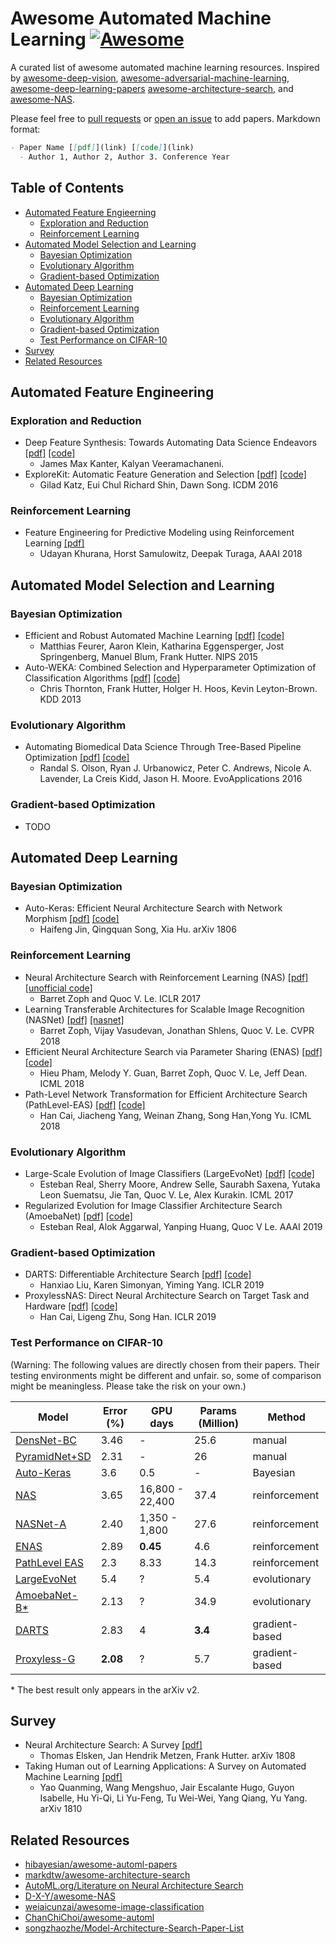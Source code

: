# Awesome Automated Machine Learning [![Awesome](https://awesome.re/badge.svg)](https://awesome.re)
A curated list of awesome automated machine learning resources. 
Inspired by [awesome-deep-vision](https://github.com/kjw0612/awesome-deep-vision), 
[awesome-adversarial-machine-learning](https://github.com/yenchenlin/awesome-adversarial-machine-learning), 
[awesome-deep-learning-papers](https://github.com/terryum/awesome-deep-learning-papers)
[awesome-architecture-search](https://github.com/markdtw/awesome-architecture-search), and
[awesome-NAS](https://github.com/D-X-Y/awesome-NAS).

Please feel free to [pull requests](https://github.com/YIWEI-CHEN/awesome-automated-machine-learning/pulls) 
or [open an issue](https://github.com/YIWEI-CHEN/awesome-automated-machine-learning/issues) to add papers.
Markdown format:
```markdown
- Paper Name [[pdf]](link) [[code]](link)
  - Author 1, Author 2, Author 3. Conference Year
```


## Table of Contents
- [Automated Feature Engieerning](#automated-feature-engineering)
    - [Exploration and Reduction](#exploration-and-reduction)
    - [Reinforcement Learning](#reinforcement-learning)
- [Automated Model Selection and Learning](#automated-model-selection-and-learning)
    - [Bayesian Optimization](#bayesian-optimization)
    - [Evolutionary Algorithm](#evolutionary-algorithm)
    - [Gradient-based Optimization](#gradient-based-optimization)
- [Automated Deep Learning](#automated-deep-learning)
    - [Bayesian Optimization](#bayesian-optimization)
    - [Reinforcement Learning](#reinforcement-learning)
    - [Evolutionary Algorithm](#evolutionary-algorithm)
    - [Gradient-based Optimization](#gradient-based-optimization)
    - [Test Performance on CIFAR-10](#test-performance-on-cifar-10)
- [Survey](#survey)
- [Related Resources](#related-resources)

## Automated Feature Engineering

### Exploration and Reduction
- Deep Feature Synthesis: Towards Automating Data Science Endeavors
    [[pdf]](https://ieeexplore.ieee.org/document/7344858)
    [[code]](https://github.com/Featuretools/featuretools)
     - James Max Kanter, Kalyan Veeramachaneni. 
- ExploreKit: Automatic Feature Generation and Selection
    [[pdf]](https://ieeexplore.ieee.org/document/7837936)
    [[code]](https://github.com/giladkatz/ExploreKit)
    - Gilad Katz, Eui Chul Richard Shin, Dawn Song. ICDM 2016
   
### Reinforcement Learning
- Feature Engineering for Predictive Modeling using Reinforcement Learning
    [[pdf]](https://www.aaai.org/ocs/index.php/AAAI/AAAI18/paper/download/16564/16719)
    - Udayan Khurana, Horst Samulowitz, Deepak Turaga, AAAI 2018

## Automated Model Selection and Learning

### Bayesian Optimization
- Efficient and Robust Automated Machine Learning
    [[pdf]](https://papers.nips.cc/paper/5872-efficient-and-robust-automated-machine-learning.pdf)
    [[code]](https://github.com/automl/auto-sklearn)
    - Matthias Feurer, Aaron Klein, Katharina Eggensperger, Jost Springenberg, Manuel Blum, Frank Hutter. NIPS 2015
- Auto-WEKA: Combined Selection and Hyperparameter Optimization of Classification Algorithms
    [[pdf]](http://www.cs.ubc.ca/labs/beta/Projects/autoweka/papers/autoweka.pdf)
    [[code]](https://github.com/automl/autoweka)
    - Chris Thornton, Frank Hutter, Holger H. Hoos, Kevin Leyton-Brown. KDD 2013

### Evolutionary Algorithm
- Automating Biomedical Data Science Through Tree-Based Pipeline Optimization
    [[pdf]](https://link.springer.com/chapter/10.1007/978-3-319-31204-0_9)
    [[code]](https://github.com/EpistasisLab/tpot)
    - Randal S. Olson, Ryan J. Urbanowicz, Peter C. Andrews, Nicole A. Lavender, La Creis Kidd, Jason H. Moore. 
      EvoApplications 2016

### Gradient-based Optimization
- TODO

## Automated Deep Learning

### Bayesian Optimization
- Auto-Keras: Efficient Neural Architecture Search with Network Morphism
    [[pdf]](https://arxiv.org/abs/1806.10282)
    [[code]](https://github.com/jhfjhfj1/autokeras)
    - Haifeng Jin, Qingquan Song, Xia Hu. arXiv 1806

### Reinforcement Learning
- Neural Architecture Search with Reinforcement Learning (NAS)
    [[pdf]](https://arxiv.org/abs/1611.01578)
    [[unofficial code]](https://github.com/titu1994/neural-architecture-search)
    - Barret Zoph and Quoc V. Le. ICLR 2017
- Learning Transferable Architectures for Scalable Image Recognition (NASNet)
    [[pdf]](http://openaccess.thecvf.com/content_cvpr_2018/papers/Zoph_Learning_Transferable_Architectures_CVPR_2018_paper.pdf)
    [[nasnet]](https://github.com/tensorflow/models/tree/master/research/slim/nets/nasnet)
    - Barret Zoph, Vijay Vasudevan, Jonathan Shlens, Quoc V. Le. CVPR 2018
- Efficient Neural Architecture Search via Parameter Sharing (ENAS)
    [[pdf]](http://proceedings.mlr.press/v80/pham18a.html) 
    [[code]](https://github.com/melodyguan/enas)
    - Hieu Pham, Melody Y. Guan, Barret Zoph, Quoc V. Le, Jeff Dean. ICML 2018
- Path-Level Network Transformation for Efficient Architecture Search (PathLevel-EAS) 
    [[pdf]](http://proceedings.mlr.press/v80/cai18a/cai18a.pdf)
    [[code]](https://github.com/han-cai/PathLevel-EAS)
    - Han Cai, Jiacheng Yang,  Weinan Zhang, Song Han,Yong Yu. ICML 2018
    
### Evolutionary Algorithm
- Large-Scale Evolution of Image Classifiers (LargeEvoNet)
    [[pdf]](http://proceedings.mlr.press/v70/real17a)
    [[code]](https://github.com/tensorflow/models/tree/master/research/slim/nets/nasnet)
    - Esteban Real, Sherry Moore, Andrew Selle, Saurabh Saxena, Yutaka Leon Suematsu, Jie Tan, Quoc V. Le, 
      Alex Kurakin. ICML 2017
- Regularized Evolution for Image Classifier Architecture Search (AmoebaNet)
    [[pdf]](https://arxiv.org/abs/1802.01548)
    [[code]](https://github.com/tensorflow/tpu/tree/master/models/official/amoeba_net)
    - Esteban Real, Alok Aggarwal, Yanping Huang, Quoc V Le. AAAI 2019
    
### Gradient-based Optimization
- DARTS: Differentiable Architecture Search
    [[pdf]](https://openreview.net/pdf?id=S1eYHoC5FX)
    [[code]](https://github.com/quark0/darts)
    - Hanxiao Liu, Karen Simonyan, Yiming Yang. ICLR 2019
- ProxylessNAS: Direct Neural Architecture Search on Target Task and Hardware
    [[pdf]](https://openreview.net/pdf?id=HylVB3AqYm)
    [[code]](https://github.com/MIT-HAN-LAB/ProxylessNAS)
    - Han Cai, Ligeng Zhu, Song Han. ICLR 2019

### Test Performance on CIFAR-10
(Warning: The following values are directly chosen from their papers. Their testing environments might be different and unfair.
so, some of comparison might be meaningless. Please take the risk on your own.)

|    Model   | Error (%) | GPU days | Params (Million) | Method |
| ---------- | --------- | ------- | ---------------- | -------- |
| [DensNet-BC](http://openaccess.thecvf.com/content_cvpr_2017/papers/Huang_Densely_Connected_Convolutional_CVPR_2017_paper.pdf) | 3.46      | - | 25.6 | manual |
| [PyramidNet+SD](https://arxiv.org/abs/1802.02375) | 2.31 | - | 26 | manual |
| [Auto-Keras](https://arxiv.org/abs/1806.10282) | 3.6 | 0.5 | - | Bayesian |
| [NAS](https://arxiv.org/abs/1611.01578) | 3.65 | 16,800 - 22,400 | 37.4 | reinforcement |
| [NASNet-A](http://openaccess.thecvf.com/content_cvpr_2018/papers/Zoph_Learning_Transferable_Architectures_CVPR_2018_paper.pdf) | 2.40 | 1,350 - 1,800 | 27.6 | reinforcement |
| [ENAS](http://proceedings.mlr.press/v80/pham18a.html) | 2.89 | **0.45** | 4.6 | reinforcement |
| [PathLevel EAS](http://proceedings.mlr.press/v80/cai18a/cai18a.pdf) | 2.3 | 8.33  | 14.3 | reinforcement |
| [LargeEvoNet](http://proceedings.mlr.press/v70/real17a) | 5.4 | ? | 5.4 | evolutionary |
| [AmoebaNet-B*](https://arxiv.org/abs/1802.01548v2) | 2.13 | ? | 34.9 | evolutionary |
| [DARTS](https://openreview.net/pdf?id=S1eYHoC5FX) | 2.83 | 4 | **3.4** | gradient-based |
| [Proxyless-G](https://openreview.net/pdf?id=HylVB3AqYm) | **2.08** | ? | 5.7 | gradient-based |
 
 \* The best result only appears in the arXiv v2.
## Survey
- Neural Architecture Search: A Survey [[pdf]](https://arxiv.org/abs/1808.05377)
    - Thomas Elsken, Jan Hendrik Metzen, Frank Hutter. arXiv 1808
- Taking Human out of Learning Applications: A Survey on Automated Machine Learning 
    [[pdf]](https://arxiv.org/abs/1810.13306)
    - Yao Quanming, Wang Mengshuo, Jair Escalante Hugo, Guyon Isabelle, Hu Yi-Qi, Li Yu-Feng, Tu Wei-Wei, Yang Qiang, 
      Yu Yang. arXiv 1810

## Related Resources
- [hibayesian/awesome-automl-papers](https://github.com/hibayesian/awesome-automl-papers)
- [markdtw/awesome-architecture-search](https://github.com/markdtw/awesome-architecture-search)
- [AutoML.org/Literature on Neural Architecture Search](https://www.ml4aad.org/automl/literature-on-neural-architecture-search/)
- [D-X-Y/awesome-NAS](https://github.com/D-X-Y/awesome-NAS)
- [weiaicunzai/awesome-image-classification](https://github.com/weiaicunzai/awesome-image-classification)
- [ChanChiChoi/awesome-automl](https://github.com/ChanChiChoi/awesome-automl)
- [songzhaozhe/Model-Architecture-Search-Paper-List](https://github.com/songzhaozhe/Model-Architecture-Search-Paper-List)
